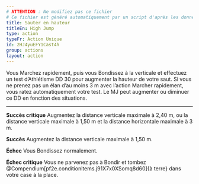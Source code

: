 ```yaml
---
# ATTENTION : Ne modifiez pas ce fichier
# Ce fichier est généré automatiquement par un script d'après les données du module Foundry VTT officiel et de sa traduction
title: Sauter en hauteur
titleEn: High Jump
type: action
typeFr: Action Unique
id: 2HJ4yuEFY1Cast4h
group: actions
layout: action
---
```

<p>Vous Marchez rapidement, puis vous Bondissez à la verticale et effectuez un test d’<pf2-action action='highJump' glyph='D'>Athlétisme</pf2-action> DD 30 pour augmenter la hauteur de votre saut. Si vous ne prenez pas un élan d’au moins 3 m avec l’action Marcher rapidement, vous ratez automatiquement votre test. Le MJ peut augmenter ou diminuer ce DD en fonction des situations.</p><hr><p><strong>Succès critique</strong> Augmentez la distance verticale maximale à 2,40 m, ou la distance verticale maximale à 1,50 m et la distance horizontale maximale à 3 m.</p><p><strong>Succès</strong> Augmentez la distance verticale maximale à 1,50 m.</p><p><strong>Échec</strong> Vous Bondissez normalement.</p><p><strong>Échec critique</strong> Vous ne parvenez pas à Bondir et tombez @Compendium[pf2e.conditionitems.j91X7x0XSomq8d60]{à terre} dans votre case à la place.</p>
